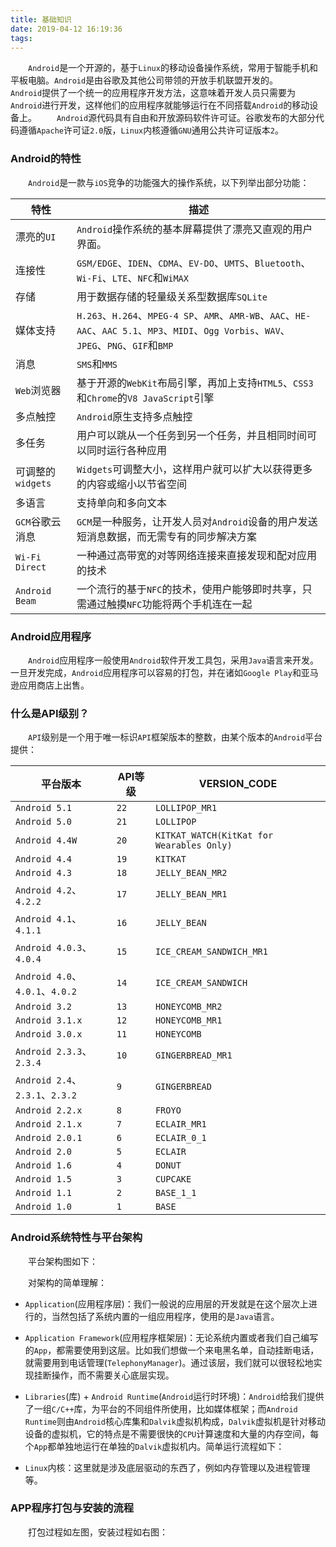 ```yaml
---
title: 基础知识
date: 2019-04-12 16:19:36
tags:
---
```

&emsp;&emsp;`Android`是一个开源的，基于`Linux`的移动设备操作系统，常用于智能手机和平板电脑。`Android`是由谷歌及其他公司带领的开放手机联盟开发的。
&emsp;&emsp;`Android`提供了一个统一的应用程序开发方法，这意味着开发人员只需要为`Android`进行开发，这样他们的应用程序就能够运行在不同搭载`Android`的移动设备上。
&emsp;&emsp;`Android`源代码具有自由和开放源码软件许可证。谷歌发布的大部分代码遵循`Apache`许可证`2.0`版，`Linux`内核遵循`GNU`通用公共许可证版本`2`。

### Android的特性

&emsp;&emsp;`Android`是一款与`iOS`竞争的功能强大的操作系统，以下列举出部分功能：

特性             | 描述
-----------------|-----
漂亮的`UI`        | `Android`操作系统的基本屏幕提供了漂亮又直观的用户界面。
连接性            | `GSM/EDGE`、`IDEN`、`CDMA`、`EV-DO`、`UMTS`、`Bluetooth`、`Wi-Fi`、`LTE`、`NFC`和`WiMAX`
存储              | 用于数据存储的轻量级关系型数据库`SQLite`
媒体支持          | `H.263`、`H.264`、`MPEG-4 SP`、`AMR`、`AMR-WB`、`AAC`、`HE-AAC`、`AAC 5.1`、`MP3`、`MIDI`、`Ogg Vorbis`、`WAV`、`JPEG`、`PNG`、`GIF`和`BMP`
消息              | `SMS`和`MMS`
`Web`浏览器       | 基于开源的`WebKit`布局引擎，再加上支持`HTML5`、`CSS3`和`Chrome`的`V8 JavaScript`引擎
多点触控          | `Android`原生支持多点触控
多任务            | 用户可以跳从一个任务到另一个任务，并且相同时间可以同时运行各种应用
可调整的`widgets` | `Widgets`可调整大小，这样用户就可以扩大以获得更多的内容或缩小以节省空间
多语言            | 支持单向和多向文本
`GCM`谷歌云消息   | `GCM`是一种服务，让开发人员对`Android`设备的用户发送短消息数据，而无需专有的同步解决方案
`Wi-Fi Direct`   | 一种通过高带宽的对等网络连接来直接发现和配对应用的技术
`Android Beam`   | 一个流行的基于`NFC`的技术，使用户能够即时共享，只需通过触摸`NFC`功能将两个手机连在一起

### Android应用程序

&emsp;&emsp;`Android`应用程序一般使用`Android`软件开发工具包，采用`Java`语言来开发。一旦开发完成，`Android`应用程序可以容易的打包，并在诸如`Google Play`和亚马逊应用商店上出售。

### 什么是API级别？

&emsp;&emsp;`API`级别是一个用于唯一标识`API`框架版本的整数，由某个版本的`Android`平台提供：

平台版本                         | API等级 | VERSION_CODE
--------------------------------|---------|------------
`Android 5.1`                   | `22`    | `LOLLIPOP_MR1`
`Android 5.0`                   | `21`    | `LOLLIPOP`
`Android 4.4W`                  | `20`    | `KITKAT_WATCH(KitKat for Wearables Only)`
`Android 4.4`                   | `19`    | `KITKAT`
`Android 4.3`                   | `18`    | `JELLY_BEAN_MR2`
`Android 4.2`、`4.2.2`          | `17`    | `JELLY_BEAN_MR1`
`Android 4.1`、`4.1.1`          | `16`    | `JELLY_BEAN`
`Android 4.0.3`、`4.0.4`        | `15`    | `ICE_CREAM_SANDWICH_MR1`
`Android 4.0`、`4.0.1`、`4.0.2` | `14`    | `ICE_CREAM_SANDWICH`
`Android 3.2`                   | `13`    | `HONEYCOMB_MR2`
`Android 3.1.x`                 | `12`    | `HONEYCOMB_MR1`
`Android 3.0.x`                 | `11`    | `HONEYCOMB`
`Android 2.3.3`、`2.3.4`        | `10`    | `GINGERBREAD_MR1`
`Android 2.4`、`2.3.1`、`2.3.2` | `9`     | `GINGERBREAD`
`Android 2.2.x`                 | `8`     | `FROYO`
`Android 2.1.x`                 | `7`     | `ECLAIR_MR1`
`Android 2.0.1`                 | `6`     | `ECLAIR_0_1`
`Android 2.0`                   | `5`     | `ECLAIR`
`Android 1.6`                   | `4`     | `DONUT`
`Android 1.5`                   | `3`     | `CUPCAKE`
`Android 1.1`                   | `2`     | `BASE_1_1`
`Android 1.0`                   | `1`     | `BASE`

### Android系统特性与平台架构

&emsp;&emsp;平台架构图如下：

&emsp;&emsp;对架构的简单理解：

- `Application`(应用程序层)：我们一般说的应用层的开发就是在这个层次上进行的，当然包括了系统内置的一组应用程序，使用的是`Java`语言。
- `Application Framework`(应用程序框架层)：无论系统内置或者我们自己编写的`App`，都需要使用到这层。比如我们想做一个来电黑名单，自动挂断电话，就需要用到电话管理(`TelephonyManager`)。通过该层，我们就可以很轻松地实现挂断操作，而不需要关心底层实现。
- `Libraries`(库) + `Android Runtime`(`Android`运行时环境)：`Android`给我们提供了一组`C/C++`库，为平台的不同组件所使用，比如媒体框架；而`Android Runtime`则由`Android`核心库集和`Dalvik`虚拟机构成，`Dalvik`虚拟机是针对移动设备的虚拟机，它的特点是不需要很快的`CPU`计算速度和大量的内存空间，每个`App`都单独地运行在单独的`Dalvik`虚拟机内。简单运行流程如下：

- `Linux`内核：这里就是涉及底层驱动的东西了，例如内存管理以及进程管理等。

### APP程序打包与安装的流程

&emsp;&emsp;打包过程如左图，安装过程如右图：